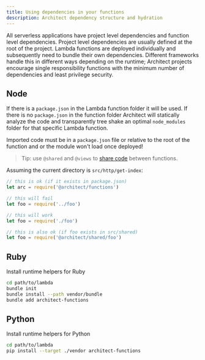 ```yaml
---
title: Using dependencies in your functions
description: Architect dependency structure and hydration
---
```


All serverless applications have project level dependencies and function level dependencies. Project level dependencies are usually defined at the root of the project. Lambda functions are deployed individually and subsequently need to bundle their own dependencies. Different frameworks handle this in different ways depending on the runtime; Architect projects encourage single responsibility functions with the minimum number of dependencies and least privilege security. 

## Node

If there is a `package.json` in the Lambda function folder it will be used. If there is no `package.json` in the function folder Architect will statically analyze the code and transparently tree shake an optimal `node_modules` folder for that specific Lambda function. 

Imported code must be in a `package.json` file or relative to the root of the function and or the module won't load once deployed!

> Tip: use `@shared` and `@views` to [share code](/docs/en/guides/developer-experience/sharing-code) between functions.

Assuming the current directory is `src/http/get-index`:

```javascript
// this is ok (if it exists in package.json)
let arc = require('@architect/functions')

// this will fail
let foo = require('../foo')

// this will work
let foo = require('./foo')

// this is also ok (if foo exists in src/shared)
let foo = require('@architect/shared/foo')
```

## Ruby

Install runtime helpers for Ruby

```bash
cd path/to/lambda
bundle init
bundle install --path vendor/bundle
bundle add architect-functions
```

## Python

Install runtime helpers for Python

```bash
cd path/to/lambda
pip install --target ./vendor architect-functions
```
